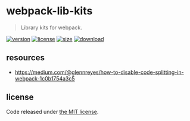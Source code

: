 # webpack-lib-kits
> Library kits for webpack.

[![version][version-image]][version-url]
[![license][license-image]][license-url]
[![size][size-image]][size-url]
[![download][download-image]][download-url]

## resources
- https://medium.com/@glennreyes/how-to-disable-code-splitting-in-webpack-1c0b1754a3c5

## license
Code released under [the MIT license](https://github.com/afeiship/webpack-lib-kits/blob/master/LICENSE.txt).

[version-image]: https://img.shields.io/npm/v/@feizheng/webpack-lib-kits
[version-url]: https://npmjs.org/package/@feizheng/webpack-lib-kits

[license-image]: https://img.shields.io/npm/l/@feizheng/webpack-lib-kits
[license-url]: https://github.com/afeiship/webpack-lib-kits/blob/master/LICENSE.txt

[size-image]: https://img.shields.io/bundlephobia/minzip/@feizheng/webpack-lib-kits
[size-url]: https://github.com/afeiship/webpack-lib-kits/blob/master/dist/webpack-lib-kits.min.js

[download-image]: https://img.shields.io/npm/dm/@feizheng/webpack-lib-kits
[download-url]: https://www.npmjs.com/package/@feizheng/webpack-lib-kits
